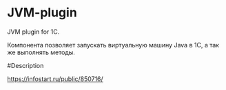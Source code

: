 # JVM-plugin
JVM plugin for 1C.

Компонента позволяет запускать виртуальную машину Java в 1С, а так же выполнять методы.

#Description

https://infostart.ru/public/850716/

